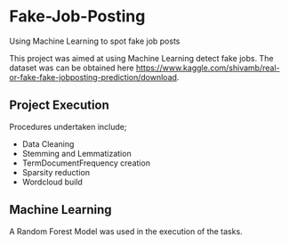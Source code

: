# Fake-Job-Posting
Using Machine Learning to spot fake job posts

This project was aimed at using Machine Learning detect fake jobs. The dataset was can be obtained here https://www.kaggle.com/shivamb/real-or-fake-fake-jobposting-prediction/download. 


## Project Execution
Procedures undertaken include; 
- Data Cleaning
- Stemming and Lemmatization
- TermDocumentFrequency creation
- Sparsity reduction
- Wordcloud build

## Machine Learning
A Random Forest Model was used in the execution of the tasks. 

